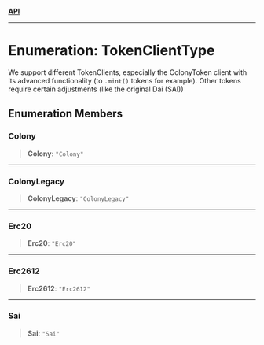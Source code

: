 [**API**](../README.md)

***

# Enumeration: TokenClientType

We support different TokenClients, especially the ColonyToken client with
its advanced functionality (to `.mint()` tokens for example). Other tokens
require certain adjustments (like the original Dai (SAI))

## Enumeration Members

### Colony

> **Colony**: `"Colony"`

***

### ColonyLegacy

> **ColonyLegacy**: `"ColonyLegacy"`

***

### Erc20

> **Erc20**: `"Erc20"`

***

### Erc2612

> **Erc2612**: `"Erc2612"`

***

### Sai

> **Sai**: `"Sai"`
